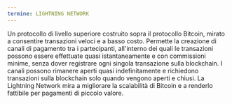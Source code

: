 ```yaml
---
termine: LIGHTNING NETWORK
---
```


Un protocollo di livello superiore costruito sopra il protocollo Bitcoin, mirato a consentire transazioni veloci e a basso costo. Permette la creazione di canali di pagamento tra i partecipanti, all'interno dei quali le transazioni possono essere effettuate quasi istantaneamente e con commissioni minime, senza dover registrare ogni singola transazione sulla blockchain. I canali possono rimanere aperti quasi indefinitamente e richiedono transazioni sulla blockchain solo quando vengono aperti e chiusi. La Lightning Network mira a migliorare la scalabilità di Bitcoin e a renderlo fattibile per pagamenti di piccolo valore.